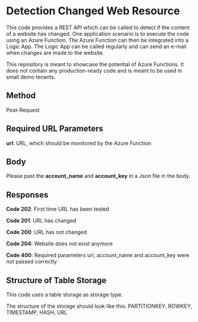 # Detection Changed Web Resource

This code provides a REST API which can be called to detect if the content of a website has changed. 
One application scenario is to execute the code using an Azure Function. The Azure Function can then be integrated into a Logic App. The Logic App can be called regularly and can send an e-mail when changes are made to the website.  

This repository is meant to showcase the potential of Azure Functions. It does not contain any production-ready code and is meant to be used in small demo tenants.

## Method
Post-Request

## Required URL Parameters
**url**: URL, which should be monitored by the Azure Function

## Body
Please past the **account_name** and **account_key** in a Json file in the body. 

## Responses
**Code 202**: First time URL has been tested

**Code 201**: URL has changed

**Code 200**: URL has not changed

**Code 204**: Website does not exist anymore

**Code 400**: Required parameters url, account_name and account_key were not passed correctly

## Structure of Table Storage
This code uses a table storage as storage type. 

The structure of the storage should look like this: PARTITIONKEY, ROWKEY, TIMESTAMP, HASH, URL










